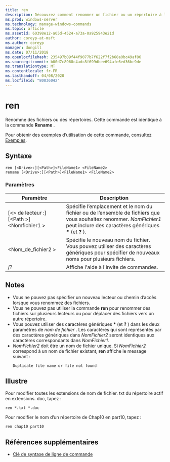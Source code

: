 ```yaml
---
title: ren
description: Découvrez comment renommer un fichier ou un répertoire à l’aide de la commande ren.
ms.prod: windows-server
ms.technology: manage-windows-commands
ms.topic: article
ms.assetid: 60398e12-a05d-4524-a73a-0a925943e21d
author: coreyp-at-msft
ms.author: coreyp
manager: dongill
ms.date: 07/11/2018
ms.openlocfilehash: 235497b09f44f9077b7f622f7f2b68a0bc49af86
ms.sourcegitcommit: b00d7c8968c4adc8f699dbee694afe6ed36bc9de
ms.translationtype: MT
ms.contentlocale: fr-FR
ms.lasthandoff: 04/08/2020
ms.locfileid: "80836042"
---
```

# <a name="ren"></a>ren

Renomme des fichiers ou des répertoires. Cette commande est identique à la commande **Rename** .

Pour obtenir des exemples d’utilisation de cette commande, consultez [Exemples](#BKMK_examples).

## <a name="syntax"></a>Syntaxe

```
ren [<Drive>:][<Path>]<FileName1> <FileName2>
rename [<Drive>:][<Path>]<FileName1> <FileName2>
```

### <a name="parameters"></a>Paramètres

|Paramètre|Description|
|---------|-----------|
|[\<> de lecteur :] [\<Path >]\<Nomfichier1 >|Spécifie l’emplacement et le nom du fichier ou de l’ensemble de fichiers que vous souhaitez renommer. *NomFichier1* peut inclure des caractères génériques **&#42;** (et **?** ).|
|\<Nom_de_fichier2 >|Spécifie le nouveau nom du fichier. Vous pouvez utiliser des caractères génériques pour spécifier de nouveaux noms pour plusieurs fichiers.|
|/?|Affiche l'aide à l'invite de commandes.|

## <a name="remarks"></a>Notes

- Vous ne pouvez pas spécifier un nouveau lecteur ou chemin d’accès lorsque vous renommez des fichiers.
- Vous ne pouvez pas utiliser la commande **ren** pour renommer des fichiers sur plusieurs lecteurs ou pour déplacer des fichiers vers un autre répertoire.
- Vous pouvez utiliser des caractères génériques **&#42;** (et **?** ) dans les deux paramètres de *nom de fichier* . Les caractères qui sont représentés par des caractères génériques dans *NomFichier2* seront identiques aux caractères correspondants dans *NomFichier1*.
- *NomFichier2* doit être un nom de fichier unique. Si *NomFichier2* correspond à un nom de fichier existant, **ren** affiche le message suivant :  
  ```
  Duplicate file name or file not found
  ```

## <a name="examples"></a><a name="BKMK_examples"></a>Illustre

Pour modifier toutes les extensions de nom de fichier. txt du répertoire actif en extensions. doc, tapez :
```
ren *.txt *.doc 
```
Pour modifier le nom d’un répertoire de Chap10 en part10, tapez :
```
ren chap10 part10 
```

## <a name="additional-references"></a>Références supplémentaires

- [Clé de syntaxe de ligne de commande](command-line-syntax-key.md)